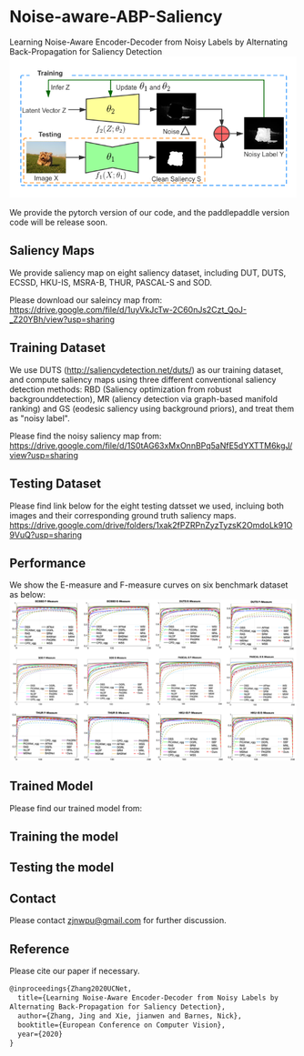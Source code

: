 # Noise-aware-ABP-Saliency
Learning Noise-Aware Encoder-Decoder from Noisy Labels by Alternating Back-Propagation for Saliency Detection
![alt text](./eccv_overview.png)

We provide the pytorch version of our code, and the paddlepaddle version code will be release soon.

## Saliency Maps
We provide saliency map on eight saliency dataset, including DUT, DUTS, ECSSD, HKU-IS, MSRA-B, THUR, PASCAL-S and SOD.

Please download our saleincy map from:
https://drive.google.com/file/d/1uyVkJcTw-2C60nJs2Czt_QoJ-_Z20YBh/view?usp=sharing

## Training Dataset
We use DUTS (http://saliencydetection.net/duts/) as our training dataset, and compute saliency maps using three different conventional saliency detection methods: RBD (Saliency optimization from robust backgrounddetection), MR (aliency detection via graph-based  manifold  ranking) and GS (eodesic saliency using background priors), and treat them as "noisy label".

Please find the noisy saliency map from:
https://drive.google.com/file/d/1S0tAG63xMxOnnBPq5aNfE5dYXTTM6kgJ/view?usp=sharing

## Testing Dataset
Please find link below for the eight testing datsset we used, incluing both images and their corresponding ground truth saliency maps.
https://drive.google.com/drive/folders/1xak2fPZRPnZyzTyzsK2OmdoLk91O9VuQ?usp=sharing

## Performance
We show the E-measure and F-measure curves on six benchmark dataset as below:
![alt text](./eccv_ef_curves.png)

## Trained Model
Please find our trained model from:

## Training the model

## Testing the model

## Contact
Please contact zjnwpu@gmail.com for further discussion.

## Reference
Please cite our paper if necessary.
```
@inproceedings{Zhang2020UCNet,
  title={Learning Noise-Aware Encoder-Decoder from Noisy Labels by Alternating Back-Propagation for Saliency Detection},
  author={Zhang, Jing and Xie, jianwen and Barnes, Nick},
  booktitle={European Conference on Computer Vision},
  year={2020}
}
```




